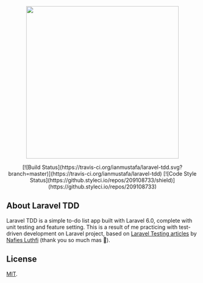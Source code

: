 <p align="center"><img src="https://res.cloudinary.com/dtfbvvkyp/image/upload/v1566331377/laravel-logolockup-cmyk-red.svg" width="400"></p>

<p align="center">
[![Build Status](https://travis-ci.org/ianmustafa/laravel-tdd.svg?branch=master)](https://travis-ci.org/ianmustafa/laravel-tdd)
[![Code Style Status](https://github.styleci.io/repos/209108733/shield)](https://github.styleci.io/repos/209108733)
</p>

## About Laravel TDD

Laravel TDD is a simple to-do list app built with Laravel 6.0, complete with unit testing and feature setting. This is a result of me practicing with test-driven development on Laravel project, based on [Laravel Testing articles](https://blog.nafies.id/tags/#testing) by [Nafies Luthfi](https://github.com/nafiesl) (thank you so much mas 🙏).

## License

[MIT](https://github.com/ianmustafa/laravel-tdd/blob/master/LICENSE).
